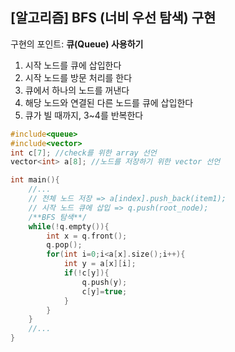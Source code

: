 ## [알고리즘] BFS (너비 우선 탐색) 구현

구현의 포인트: **큐(Queue) 사용하기**

1. 시작 노드를 큐에 삽입한다
2. 시작 노드를 방문 처리를 한다
3. 큐에서 하나의 노드를 꺼낸다
4. 해당 노드와 연결된 다른 노드를 큐에 삽입한다
5. 큐가 빌 때까지, 3~4를 반복한다

```c++
#include<queue>
#include<vector>
int c[7]; //check를 위한 array 선언
vector<int> a[8]; //노드를 저장하기 위한 vector 선언

int main(){
    //...
    // 전체 노드 저장 => a[index].push_back(item1);
    // 시작 노드 큐에 삽입 => q.push(root_node); 
    /**BFS 탐색**/
    while(!q.empty()){
        int x = q.front();
        q.pop();
        for(int i=0;i<a[x].size();i++){
            int y = a[x][i];
            if(!c[y]){
                q.push(y);
                c[y]=true;
            }
        } 
    }
    //...
}

```

